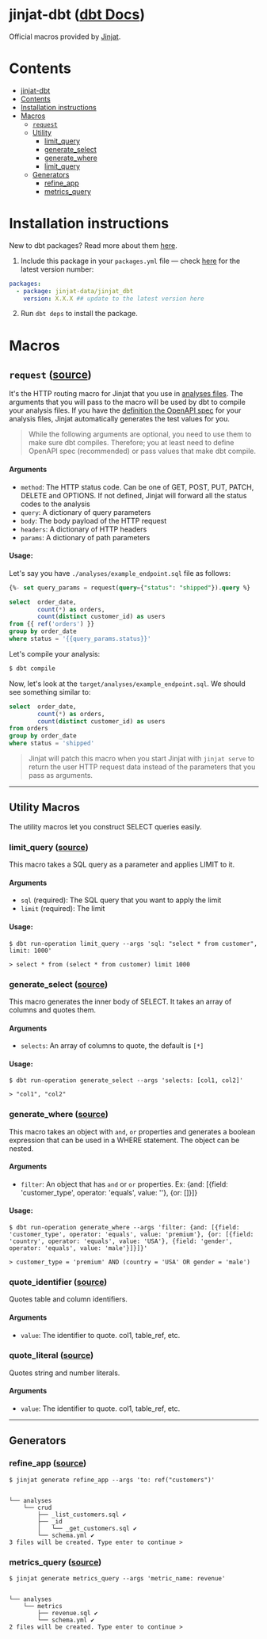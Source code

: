 # jinjat-dbt ([dbt Docs](https://jinjat-data.github.io/dbt_jinjat/))

Official macros provided by [Jinjat](https://jinjat.com). 

# Contents
- [jinjat-dbt](#jinjat-dbt)
- [Contents](#contents)
- [Installation instructions](#installation-instructions)
- [Macros](#macros)
  - [`request`](#refine_app-source)
  - [Utility](#utility-macros)
    - [limit_query](#limit_query-source)
    - [generate_select](#generate_select-source)
    - [generate_where](#generate_where-source)
    - [limit_query](#limit_query-source)
  - [Generators](#generators)
    - [refine_app](#refine_app-source)
    - [metrics_query](#metrics-source)

# Installation instructions

New to dbt packages? Read more about them [here](https://docs.getdbt.com/docs/building-a-dbt-project/package-management/).

1. Include this package in your `packages.yml` file — check [here](https://hub.getdbt.com/jinjat-data/jinjat_dbt/latest/) for the latest version number:
```yml
packages:
  - package: jinjat-data/jinjat_dbt
    version: X.X.X ## update to the latest version here
```
2. Run `dbt deps` to install the package.

# Macros

## `request` ([source](macros/query/core/request.sql))

It's the HTTP routing macro for Jinjat that you use in [analyses files](https://docs.getdbt.com/docs/build/analyses). The arguments that you will pass to the macro will be used by dbt to compile your analysis files. If you have the [definition the OpenAPI spec](/reference/openapi#dbt-analysis) for your analysis files, Jinjat automatically generates the test values for you.

> While the following arguments are optional, you need to use them to make sure dbt compiles. Therefore; you at least need to define OpenAPI spec (recommended) or pass values that make dbt compile.

#### Arguments
* `method`: The HTTP status code. Can be one of GET, POST, PUT, PATCH, DELETE and OPTIONS. If not defined, Jinjat will forward all the status codes to the analysis
* `query`: A dictionary of query parameters
* `body`: The body payload of the HTTP request
* `headers`: A dictionary of HTTP headers
* `params`: A dictionary of path parameters

#### Usage:

Let's say you have `./analyses/example_endpoint.sql` file as follows:

```sql
{%- set query_params = request(query={"status": "shipped"}).query %}

select  order_date, 
        count(*) as orders, 
        count(distinct customer_id) as users
from {{ ref('orders') }} 
group by order_date
where status = '{{query_params.status}}'
```

Let's compile your analysis:

```bash
$ dbt compile

```

Now, let's look at the `target/analyses/example_endpoint.sql`. We should see something similar to:

```sql
select  order_date, 
        count(*) as orders, 
        count(distinct customer_id) as users
from orders
group by order_date
where status = 'shipped'
```

> Jinjat will patch this macro when you start Jinjat with `jinjat serve` to return the user HTTP request data instead of the parameters that you pass as arguments.

---

## Utility Macros

The utility macros let you construct SELECT queries easily.

### limit_query ([source](macros/query/construct_select.sql))
This macro takes a SQL query as a parameter and applies LIMIT to it.

#### Arguments
* `sql` (required): The SQL query that you want to apply the limit
* `limit` (required): The limit

#### Usage:

```
$ dbt run-operation limit_query --args 'sql: "select * from customer", limit: 1000'

> select * from (select * from customer) limit 1000
```

### generate_select ([source](macros/query/construct_select.sql))
This macro generates the inner body of SELECT. It takes an array of columns and quotes them. 

#### Arguments
* `selects`: An array of columns to quote, the default is `[*]`

#### Usage:

```
$ dbt run-operation generate_select --args 'selects: [col1, col2]'

> "col1", "col2"
```

### generate_where ([source](macros/query/construct_select.sql))
This macro takes an object with `and`, `or` properties and generates a boolean expression that can be used in a WHERE statement. The object can be nested.

#### Arguments
* `filter`: An object that has `and` or `or` properties. Ex: {and: [{field: 'customer_type', operator: 'equals', value: ''}, {or: []}]}

#### Usage:

```
$ dbt run-operation generate_where --args 'filter: {and: [{field: 'customer_type', operator: 'equals', value: 'premium'}, {or: [{field: 'country', operator: 'equals', value: 'USA'}, {field: 'gender', operator: 'equals', value: 'male'}]}]}'

> customer_type = 'premium' AND (country = 'USA' OR gender = 'male')
``` 

### quote_identifier ([source](macros/query/quote.sql))
Quotes table and column identifiers.

#### Arguments
* `value`: The identifier to quote. col1, table_ref, etc.


### quote_literal ([source](macros/query/quote.sql))
Quotes string and number literals.

#### Arguments
* `value`: The identifier to quote. col1, table_ref, etc.

---

## Generators

### refine_app ([source](macros/generator/refine_app/refine_app.sql))



```
$ jinjat generate refine_app --args 'to: ref("customers")'

                               
└── analyses
    └── crud
        ├── _list_customers.sql ✔️
        ├── _id
        │   └── _get_customers.sql ✔️
        └── schema.yml ✔️
3 files will be created. Type enter to continue >
``` 

### metrics_query ([source](macros/generator/metrics/metrics_query.sql))

```
$ jinjat generate metrics_query --args 'metric_name: revenue'

                               
└── analyses
    └── metrics
        ├── revenue.sql ✔️
        └── schema.yml ✔️
2 files will be created. Type enter to continue >
``` 